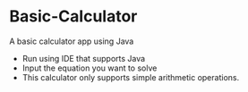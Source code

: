 # Basic-Calculator
A basic calculator app using Java
- Run using IDE that supports Java
- Input the equation you want to solve
- This calculator only supports simple arithmetic operations.

